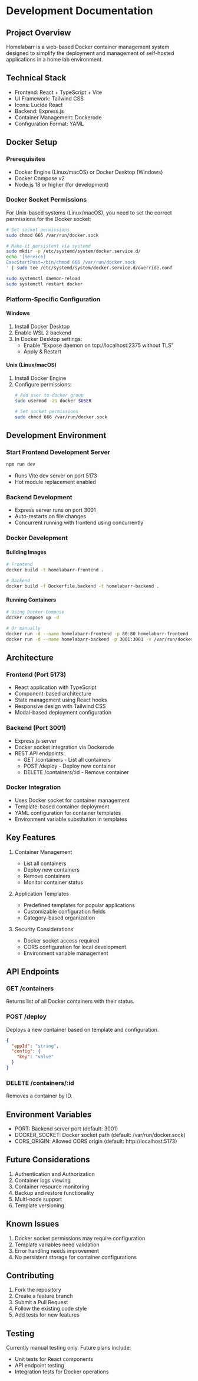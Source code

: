 # Development Documentation

## Project Overview
Homelabarr is a web-based Docker container management system designed to simplify the deployment and management of self-hosted applications in a home lab environment.

## Technical Stack
- Frontend: React + TypeScript + Vite
- UI Framework: Tailwind CSS
- Icons: Lucide React
- Backend: Express.js
- Container Management: Dockerode
- Configuration Format: YAML

## Docker Setup

### Prerequisites
- Docker Engine (Linux/macOS) or Docker Desktop (Windows)
- Docker Compose v2
- Node.js 18 or higher (for development)

### Docker Socket Permissions
For Unix-based systems (Linux/macOS), you need to set the correct permissions for the Docker socket:

```bash
# Set socket permissions
sudo chmod 666 /var/run/docker.sock

# Make it persistent via systemd
sudo mkdir -p /etc/systemd/system/docker.service.d/
echo '[Service]
ExecStartPost=/bin/chmod 666 /var/run/docker.sock
' | sudo tee /etc/systemd/system/docker.service.d/override.conf

sudo systemctl daemon-reload
sudo systemctl restart docker
```

### Platform-Specific Configuration

#### Windows
1. Install Docker Desktop
2. Enable WSL 2 backend
3. In Docker Desktop settings:
   - Enable "Expose daemon on tcp://localhost:2375 without TLS"
   - Apply & Restart

#### Unix (Linux/macOS)
1. Install Docker Engine
2. Configure permissions:
   ```bash
   # Add user to docker group
   sudo usermod -aG docker $USER
   
   # Set socket permissions
   sudo chmod 666 /var/run/docker.sock
   ```

## Development Environment

### Start Frontend Development Server
```bash
npm run dev
```
- Runs Vite dev server on port 5173
- Hot module replacement enabled

### Backend Development
- Express server runs on port 3001
- Auto-restarts on file changes
- Concurrent running with frontend using concurrently

### Docker Development

#### Building Images
```bash
# Frontend
docker build -t homelabarr-frontend .

# Backend
docker build -f Dockerfile.backend -t homelabarr-backend .
```

#### Running Containers
```bash
# Using Docker Compose
docker compose up -d

# Or manually
docker run -d --name homelabarr-frontend -p 80:80 homelabarr-frontend
docker run -d --name homelabarr-backend -p 3001:3001 -v /var/run/docker.sock:/var/run/docker.sock --group-add 999 homelabarr-backend
```

## Architecture

### Frontend (Port 5173)
- React application with TypeScript
- Component-based architecture
- State management using React hooks
- Responsive design with Tailwind CSS
- Modal-based deployment configuration

### Backend (Port 3001)
- Express.js server
- Docker socket integration via Dockerode
- REST API endpoints:
  - GET /containers - List all containers
  - POST /deploy - Deploy new container
  - DELETE /containers/:id - Remove container

### Docker Integration
- Uses Docker socket for container management
- Template-based container deployment
- YAML configuration for container templates
- Environment variable substitution in templates

## Key Features

1. Container Management
   - List all containers
   - Deploy new containers
   - Remove containers
   - Monitor container status

2. Application Templates
   - Predefined templates for popular applications
   - Customizable configuration fields
   - Category-based organization

3. Security Considerations
   - Docker socket access required
   - CORS configuration for local development
   - Environment variable management

## API Endpoints

### GET /containers
Returns list of all Docker containers with their status.

### POST /deploy
Deploys a new container based on template and configuration.
```json
{
  "appId": "string",
  "config": {
    "key": "value"
  }
}
```

### DELETE /containers/:id
Removes a container by ID.

## Environment Variables
- PORT: Backend server port (default: 3001)
- DOCKER_SOCKET: Docker socket path (default: /var/run/docker.sock)
- CORS_ORIGIN: Allowed CORS origin (default: http://localhost:5173)

## Future Considerations
1. Authentication and Authorization
2. Container logs viewing
3. Container resource monitoring
4. Backup and restore functionality
5. Multi-node support
6. Template versioning

## Known Issues
1. Docker socket permissions may require configuration
2. Template variables need validation
3. Error handling needs improvement
4. No persistent storage for container configurations

## Contributing
1. Fork the repository
2. Create a feature branch
3. Submit a Pull Request
4. Follow the existing code style
5. Add tests for new features

## Testing
Currently manual testing only. Future plans include:
- Unit tests for React components
- API endpoint testing
- Integration tests for Docker operations